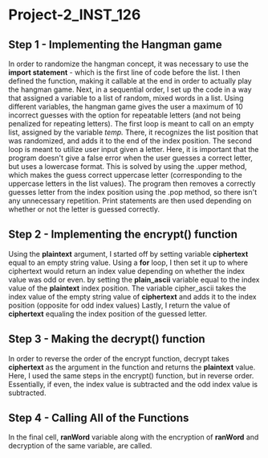 # Project-2_INST_126
## Step 1 - Implementing the Hangman game
In order to randomize the hangman concept, it was necessary to use the **import statement** - which is the first line of code before the list.
I then defined the function, making it callable at the end in order to actually play the hangman game.
Next, in a sequential order, I set up the code in a way that assigned a variable to a list of random, mixed words in a list. Using different variables, the hangman game gives the user a maximum of 10 incorrect guesses with the option for repeatable letters (and not being penalized for repeating letters).
The first loop is meant to call on an empty list, assigned by the variable *temp.* There, it recognizes the list position that was randomized, and adds it to the end of the index position.
The second loop is meant to utilize user input given a letter. Here, it is important that the program doesn't give a false error when the user guesses a correct letter, but uses a lowercase format. This is solved by using the .upper method, which makes the guess correct uppercase letter (corresponding to the uppercase letters in the list values). The program then removes a correctly guesses letter from the index position using the .pop method, so there isn't any unnecessary repetition.
Print statements are then used depending on whether or not the letter is guessed correctly.

## Step 2 - Implementing the encrypt() function
Using the **plaintext** argument, I started off by setting variable **ciphertext** equal to an empty string value. 
Using a **for** loop, I then set it up to where ciphertext would return an index value depending on whether the index value was odd or even.
by setting the **plain_ascii** variable equal to the index value of the **plaintext** index position.
The variable cipher_ascii takes the index value of the empty string value of **ciphertext** and adds it to the index position (opposite for odd index values)
Lastly, I return the value of **ciphertext** equaling the index position of the guessed letter.

## Step 3 - Making the decrypt() function
In order to reverse the order of the encrypt function, decrypt takes **ciphertext** as the argument in the function and returns the **plaintext** value.
Here, I used the same steps in the encrypt() function, but in reverse order. Essentially, if even, the index value is subtracted and the odd index value is subtracted.

## Step 4 - Calling All of the Functions
In the final cell, **ranWord** variable along with the encryption of **ranWord** and decryption of the same variable, are called.
